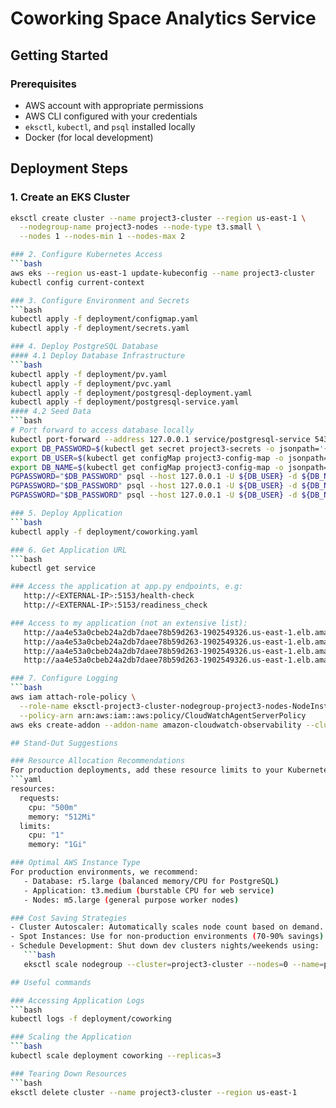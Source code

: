 # Coworking Space Analytics Service

## Getting Started

### Prerequisites
- AWS account with appropriate permissions
- AWS CLI configured with your credentials
- `eksctl`, `kubectl`, and `psql` installed locally
- Docker (for local development)

## Deployment Steps

### 1. Create an EKS Cluster
```bash
eksctl create cluster --name project3-cluster --region us-east-1 \
  --nodegroup-name project3-nodes --node-type t3.small \
  --nodes 1 --nodes-min 1 --nodes-max 2

### 2. Configure Kubernetes Access
```bash
aws eks --region us-east-1 update-kubeconfig --name project3-cluster
kubectl config current-context 

### 3. Configure Environment and Secrets
```bash
kubectl apply -f deployment/configmap.yaml
kubectl apply -f deployment/secrets.yaml

### 4. Deploy PostgreSQL Database
#### 4.1 Deploy Database Infrastructure
```bash
kubectl apply -f deployment/pv.yaml
kubectl apply -f deployment/pvc.yaml
kubectl apply -f deployment/postgresql-deployment.yaml
kubectl apply -f deployment/postgresql-service.yaml
#### 4.2 Seed Data
```bash
# Port forward to access database locally
kubectl port-forward --address 127.0.0.1 service/postgresql-service 5433:5432 # & didn't work so I opened a new terminal after running this command
export DB_PASSWORD=$(kubectl get secret project3-secrets -o jsonpath='{.data.password}' | base64 --decode)
export DB_USER=$(kubectl get configMap project3-config-map -o jsonpath='{.data.DB_USER}')
export DB_NAME=$(kubectl get configMap project3-config-map -o jsonpath='{.data.DB_NAME}')
PGPASSWORD="$DB_PASSWORD" psql --host 127.0.0.1 -U ${DB_USER} -d ${DB_NAME} -p 5433 < ./db/1_create_tables.sql
PGPASSWORD="$DB_PASSWORD" psql --host 127.0.0.1 -U ${DB_USER} -d ${DB_NAME} -p 5433 < ./db/2_seed_users.sql
PGPASSWORD="$DB_PASSWORD" psql --host 127.0.0.1 -U ${DB_USER} -d ${DB_NAME} -p 5433 < ./db/3_seed_tokens.sql

### 5. Deploy Application
```bash
kubectl apply -f deployment/coworking.yaml

### 6. Get Application URL
```bash
kubectl get service

### Access the application at app.py endpoints, e.g:
   http://<EXTERNAL-IP>:5153/health-check
   http://<EXTERNAL-IP>:5153/readiness_check

### Access to my application (not an extensive list):
   http://aa4e53a0cbeb24a2db7daee78b59d263-1902549326.us-east-1.elb.amazonaws.com:5153/health_check
   http://aa4e53a0cbeb24a2db7daee78b59d263-1902549326.us-east-1.elb.amazonaws.com:5153/readiness_check
   http://aa4e53a0cbeb24a2db7daee78b59d263-1902549326.us-east-1.elb.amazonaws.com:5153/api/reports/user_visits
   http://aa4e53a0cbeb24a2db7daee78b59d263-1902549326.us-east-1.elb.amazonaws.com:5153/api/reports/daily_usage

### 7. Configure Logging
```bash
aws iam attach-role-policy \
  --role-name eksctl-project3-cluster-nodegroup-project3-nodes-NodeInstanceRole-XXXXXXXXXX \
  --policy-arn arn:aws:iam::aws:policy/CloudWatchAgentServerPolicy
aws eks create-addon --addon-name amazon-cloudwatch-observability --cluster-name project3-cluster

## Stand-Out Suggestions

### Resource Allocation Recommendations
For production deployments, add these resource limits to your Kubernetes deployment YAML:
```yaml
resources:
  requests:
    cpu: "500m"
    memory: "512Mi"
  limits:
    cpu: "1"
    memory: "1Gi"

### Optimal AWS Instance Type
For production environments, we recommend:
   - Database: r5.large (balanced memory/CPU for PostgreSQL)
   - Application: t3.medium (burstable CPU for web service)
   - Nodes: m5.large (general purpose worker nodes)

### Cost Saving Strategies
- Cluster Autoscaler: Automatically scales node count based on demand.
- Spot Instances: Use for non-production environments (70-90% savings).
- Schedule Development: Shut down dev clusters nights/weekends using:
   ```bash
   eksctl scale nodegroup --cluster=project3-cluster --nodes=0 --name=project3-nodes

## Useful commands

### Accessing Application Logs
```bash 
kubectl logs -f deployment/coworking

### Scaling the Application
```bash
kubectl scale deployment coworking --replicas=3

### Tearing Down Resources
```bash
eksctl delete cluster --name project3-cluster --region us-east-1
